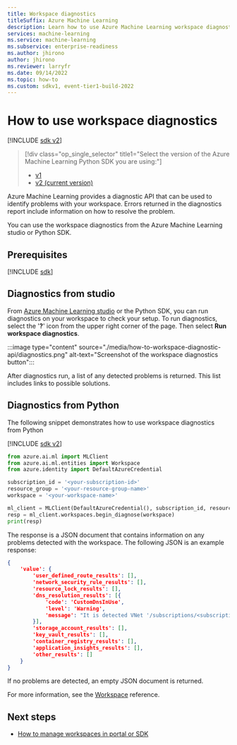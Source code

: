 ```yaml
---
title: Workspace diagnostics
titleSuffix: Azure Machine Learning
description: Learn how to use Azure Machine Learning workspace diagnostics in the Azure portal or with the Python SDK.
services: machine-learning
ms.service: machine-learning
ms.subservice: enterprise-readiness
ms.author: jhirono
author: jhirono
ms.reviewer: larryfr
ms.date: 09/14/2022
ms.topic: how-to
ms.custom: sdkv1, event-tier1-build-2022
---
```


# How to use workspace diagnostics

[!INCLUDE [sdk v2](../../includes/machine-learning-sdk-v2.md)]
> [!div class="op_single_selector" title1="Select the version of the Azure Machine Learning Python SDK you are using:"]
> * [v1](v1/how-to-workspace-diagnostic-api.md)
> * [v2 (current version)](how-to-workspace-diagnostic-api.md)

Azure Machine Learning provides a diagnostic API that can be used to identify problems with your workspace. Errors returned in the diagnostics report include information on how to resolve the problem.

You can use the workspace diagnostics from the Azure Machine Learning studio or Python SDK.

## Prerequisites

[!INCLUDE [sdk](../../includes/machine-learning-sdk-v2-prereqs.md)]

## Diagnostics from studio

From [Azure Machine Learning studio](https://ml.azure.com) or the Python SDK, you can run diagnostics on your workspace to check your setup. To run diagnostics, select the '__?__' icon from the upper right corner of the page. Then select __Run workspace diagnostics__.

:::image type="content" source="./media/how-to-workspace-diagnostic-api/diagnostics.png" alt-text="Screenshot of the workspace diagnostics button":::

After diagnostics run, a list of any detected problems is returned. This list includes links to possible solutions.

## Diagnostics from Python

The following snippet demonstrates how to use workspace diagnostics from Python

[!INCLUDE [sdk v2](../../includes/machine-learning-sdk-v2.md)]

```python
from azure.ai.ml import MLClient
from azure.ai.ml.entities import Workspace
from azure.identity import DefaultAzureCredential

subscription_id = '<your-subscription-id>'
resource_group = '<your-resource-group-name>'
workspace = '<your-workspace-name>'

ml_client = MLClient(DefaultAzureCredential(), subscription_id, resource_group)
resp = ml_client.workspaces.begin_diagnose(workspace)
print(resp)
```

The response is a JSON document that contains information on any problems detected with the workspace. The following JSON is an example response:

```json
{
    'value': {
        'user_defined_route_results': [], 
        'network_security_rule_results': [], 
        'resource_lock_results': [], 
        'dns_resolution_results': [{
            'code': 'CustomDnsInUse', 
            'level': 'Warning', 
            'message': "It is detected VNet '/subscriptions/<subscription-id>/resourceGroups/<resource-group-name>/providers/Microsoft.Network/virtualNetworks/<virtual-network-name>' of private endpoint '/subscriptions/<subscription-id>/resourceGroups/larrygroup0916/providers/Microsoft.Network/privateEndpoints/<workspace-private-endpoint>' is not using Azure default dns. You need to configure your DNS server and check https://docs.microsoft.com/azure/machine-learning/how-to-custom-dns to make sure the custom dns is set up correctly."
        }], 
        'storage_account_results': [], 
        'key_vault_results': [], 
        'container_registry_results': [], 
        'application_insights_results': [], 
        'other_results': []
    }
}
```

If no problems are detected, an empty JSON document is returned.

For more information, see the [Workspace](/python/api/azure-ai-ml/azure.ai.ml.entities.workspace) reference.

## Next steps

* [How to manage workspaces in portal or SDK](how-to-manage-workspace.md)
